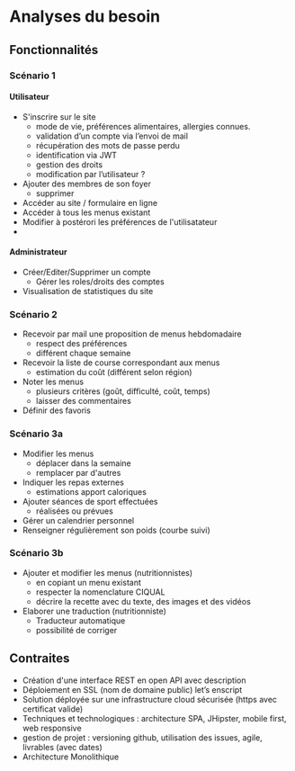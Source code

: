 # Analyses du besoin 

## Fonctionnalités 

### Scénario 1
#### Utilisateur
- S'inscrire sur le site
    - mode de vie, préférences alimentaires, allergies connues.
    - validation d’un compte via l’envoi de mail
    - récupération des mots de passe perdu
    - identification via JWT
    - gestion des droits
    - modification par l’utilisateur ?
- Ajouter des membres de son foyer
    - supprimer
- Accéder au site / formulaire en ligne
- Accéder à tous les menus existant
- Modifier à postérori les préférences de l'utilisatateur
- 
#### Administrateur
- Créer/Editer/Supprimer un compte
    - Gérer les roles/droits des comptes
- Visualisation de statistiques du site


### Scénario 2
- Recevoir par mail une proposition de menus hebdomadaire
    - respect des préférences
    - différent chaque semaine
- Recevoir la liste de course correspondant aux menus
    - estimation du coût (différent selon région)
- Noter les menus
    - plusieurs critères (goût, difficulté, coût, temps)
    - laisser des commentaires
- Définir des favoris

### Scénario 3a
- Modifier les menus
    - déplacer dans la semaine
    - remplacer par d'autres
- Indiquer les repas externes
    - estimations apport caloriques
- Ajouter séances de sport effectuées
    - réalisées ou prévues
- Gérer un calendrier personnel
- Renseigner régulièrement son poids (courbe suivi)



### Scénario 3b
- Ajouter  et modifier les menus (nutritionnistes)
    - en copiant un menu existant
    - respecter la nomenclature CIQUAL
    - décrire la recette avec du texte, des images et des vidéos
- Elaborer une traduction (nutritionniste)
    - Traducteur automatique
    - possibilité de corriger


## Contraites 

- Création d'une interface REST en open API avec description
- Déploiement en SSL (nom de domaine public) let’s enscript
- Solution déployée sur une infrastructure cloud sécurisée (https avec certificat valide)
- Techniques et technologiques : architecture SPA, JHipster, mobile first, web responsive
- gestion de projet : versioning github, utilisation des issues, agile, livrables (avec dates)
- Architecture Monolithique
